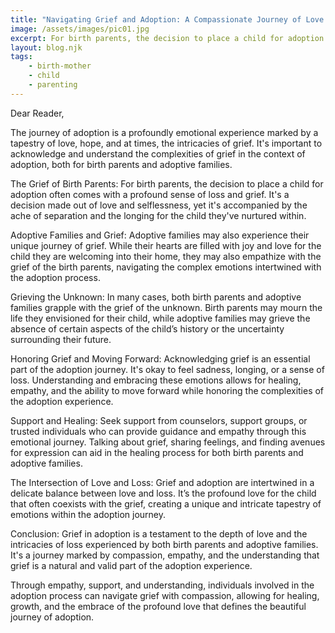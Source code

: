 ```yaml
---
title: "Navigating Grief and Adoption: A Compassionate Journey of Love and Loss"
image: /assets/images/pic01.jpg
excerpt: For birth parents, the decision to place a child for adoption often comes with a profound sense of loss and grief. It's a decision made out of love and selflessness, yet it's accompanied by the ache of separation and the longing for the child they've nurtured within.
layout: blog.njk
tags: 
    - birth-mother
    - child
    - parenting
---
```

Dear Reader,

The journey of adoption is a profoundly emotional experience marked by a tapestry of love, hope, and at times, the intricacies of grief. It's important to acknowledge and understand the complexities of grief in the context of adoption, both for birth parents and adoptive families.

The Grief of Birth Parents:
For birth parents, the decision to place a child for adoption often comes with a profound sense of loss and grief. It's a decision made out of love and selflessness, yet it's accompanied by the ache of separation and the longing for the child they've nurtured within.

Adoptive Families and Grief:
Adoptive families may also experience their unique journey of grief. While their hearts are filled with joy and love for the child they are welcoming into their home, they may also empathize with the grief of the birth parents, navigating the complex emotions intertwined with the adoption process.

Grieving the Unknown: In many cases, both birth parents and adoptive families grapple with the grief of the unknown. Birth parents may mourn the life they envisioned for their child, while adoptive families may grieve the absence of certain aspects of the child’s history or the uncertainty surrounding their future.

Honoring Grief and Moving Forward:
Acknowledging grief is an essential part of the adoption journey. It's okay to feel sadness, longing, or a sense of loss. Understanding and embracing these emotions allows for healing, empathy, and the ability to move forward while honoring the complexities of the adoption experience.

Support and Healing: Seek support from counselors, support groups, or trusted individuals who can provide guidance and empathy through this emotional journey. Talking about grief, sharing feelings, and finding avenues for expression can aid in the healing process for both birth parents and adoptive families.

The Intersection of Love and Loss: Grief and adoption are intertwined in a delicate balance between love and loss. It’s the profound love for the child that often coexists with the grief, creating a unique and intricate tapestry of emotions within the adoption journey.

Conclusion:
Grief in adoption is a testament to the depth of love and the intricacies of loss experienced by both birth parents and adoptive families. It's a journey marked by compassion, empathy, and the understanding that grief is a natural and valid part of the adoption experience.

Through empathy, support, and understanding, individuals involved in the adoption process can navigate grief with compassion, allowing for healing, growth, and the embrace of the profound love that defines the beautiful journey of adoption.

